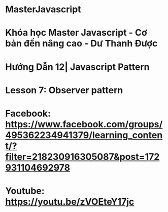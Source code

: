 # MasterJavascript
# Khóa học Master Javascript - Cơ bản đến nâng cao - Dư Thanh Được

# Hướng Dẫn 12| Javascript Pattern
  # Lesson 7: Observer pattern
  # Facebook: https://www.facebook.com/groups/495362234941379/learning_content/?filter=218230916305087&post=172931104692978
  # Youtube: https://youtu.be/zVOEteY17jc